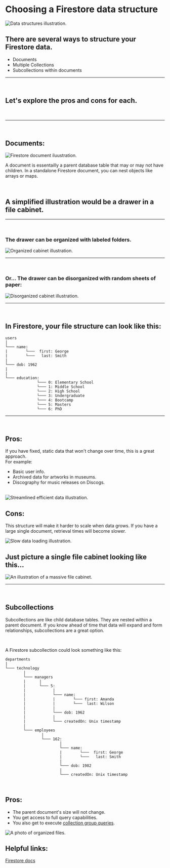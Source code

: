 # Choosing a Firestore data structure
<img src="./images/data_structures.png" alt="Data structures illustration.">

<br>

## There are several ways to structure your Firestore data.
- Documents
- Multiple Collections
- Subcollections within documents

---

<br>

## Let's explore the pros and cons for each.

<br>

---

<br>

## Documents:
<img src="./images/firestore_document.png" alt="Firestore document iluustration.">

A document is essentailly a parent database table that may or may not have children. In a standalone Firestore document, you can nest objects like arrays or maps. 

<br>

## A simplified illustration would be a drawer in a file cabinet.

--- 

<br>

### The drawer can be organized with labeled folders.
<img src="./images/organized_cabinet.png" alt="Organized cabinet illustration.">

<br>

---

<br>

### Or... The drawer can be disorganized with random sheets of paper:
<img src="./images/disorganized_cabinet.png" alt="Disorganized cabinet illustration.">

---

<br>

## In Firestore, your file structure can look like this:
```
users
│   
└─── name:
|        └───  first: George
|        └───   last: Smith
|
└─── dob: 1962
|
|
└─── education:
              └─── 0: Elementary School
              └─── 1: Middle School
              └─── 2: High School
              └─── 3: Undergraduate
              └─── 4: Bootcamp
              └─── 5: Masters
              └─── 6: PhD
```

---

<br>

## Pros:
If you have fixed, static data that won't change over time, this is a great approach. 
<br>
For example:
- Basic user info.
- Archived data for artworks in museums.
- Discography for music releases on Discogs.

<br>

<img src="./images/streamline_data.png" alt="Streamlined efficient data illustration.">

<br>

## Cons:
This structure will make it harder to scale when data grows. If you have a large single document, retrieval times will become slower.

<img src="./images/slow_loading.png" alt="Slow data loading illustration.">

<br>

## Just picture a single file cabinet looking like this...
<img src="./images/huge_cabinet.png" alt="An illustration of a massive file cabinet.">

---

<br>

## Subcollections
Subcollections are like child database tables. They are nested within a parent document. If you know ahead of time that data will expand and form relationships, subcollections are a great option.

<br>

A Firestore subcollection could look something like this:

```
departments
|
└─── technology
        |
        └─── managers
        |      |
        |      └─── 5:
        |            |
        |            └─── name:
        |            |        └─── first: Amanda
        |            |        └───  last: Wilson
        |            |
        |            └─── dob: 1962   
        |            |
        |            └─── createdOn: Unix timestamp   
        |
        └─── employees
                |
                └─── 162:
                        │   
                        └─── name:
                        |        └───  first: George
                        |        └───   last: Smith
                        |
                        └─── dob: 1982
                        |
                        └─── createdOn: Unix timestamp
```

<br>

## Pros:
- The parent document's size will not change.
- You get access to full query capabilities.
- You also get to execute [collection group queries](https://firebase.google.com/docs/firestore/query-data/queries).

<img src="./images/file_cabinet.png" alt="A photo of organized files.">

## Helpful links:
[Firestore docs](https://firebase.google.com/docs/firestore/manage-data/structure-data)
